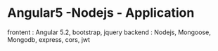 # Angular5 -Nodejs - Application
frontent : Angular 5.2, bootstrap, jquery 
backend : Nodejs, Mongoose, Mongodb, express, cors, jwt
